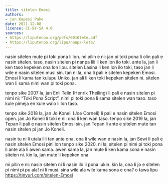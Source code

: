 ```yaml
---
title: sitelen Emosi
authors:
- jan Kapesi Pake
date: 2021-12-08
license: CC-BY-SA 4.0
sources:
- https://liputenpo.org/pdfs/0010lete.pdf
- https://liputenpo.org/lipu/nanpa-lete/
---
```


nasin sitelen mute pi toki pona li lon. mi pilin e ni: jan pi toki pona li olin pali e nasin sitelen. taso, nasin sitelen pi nanpa lili li ken lon ilo toki. ante la, jan li ken taso kepeken ona lon lipu. sitelen Lasina li ken lon ilo toki, taso jan li wile e nasin sitelen musi sin. tan ni la, ona li pali e sitelen kepeken Emosi. Emosi li kama tan kulupu Uniko. jan ali li ken toki kepeken sitelen ni. sitelen wan li sama nimi wan pi toki pona.

tenpo sike 2007 la, jan Enli Telin (Henrik Theiling) li pali e nasin sitelen pi nimi ni: “Toki Pona Script”. nimi pi toki pona li sama sitelen wan taso. taso kule pimeja en kule walo li lon taso.

tenpo sike 2018 la, jan Jo Koneli (Joe Corneli) li pali e nasin sitelen Emosi open. jan Jo Koneli li toki e ni: ona li ken wan taso. tenpo sike 2019 la, jan Tepan li pali e nasin sitelen Emosi sin. jan Tepan li ante e sitelen mute tan nasin sitelen pi jan Jo Koneli.

nasin tu ni li utala lili tan ante ona. ona li wile wan e nasin la, jan Sewi li pali e nasin sitelen Emosi pini lon tenpo sike 2020. ni la, sitelen pi nimi pi toki pona li ante ala li awen sama. awen sama la, jan mute li ken kama sona e nasin sitelen ni. kin la, jan mute li kepeken ona.

mi pilin e ni: nasin sitelen ni li nasin ilo li pona lukin. kin la, ona li jo e sitelen pi nimi pi pu ala! ni li musi. sina wile ala wile kama sona e ona? o tawa lipu https://tinyurl.com/sitelen-Emosi